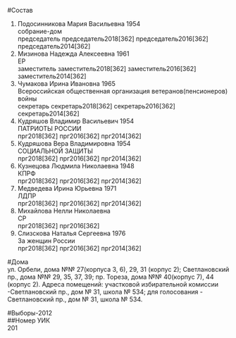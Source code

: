 #Состав  
1. Подосинникова Мария Васильевна 1954  
    собрание-дом  
    председатель председатель2018[362] председатель2016[362] председатель2014[362]  
2. Мизинова Надежда Алексеевна 1961  
    ЕР  
    заместитель заместитель2018[362] заместитель2016[362] заместитель2014[362]  
3. Чумакова Ирина Ивановна 1965  
    Всероссийская общественная организация ветеранов(пенсионеров) войны  
    секретарь секретарь2018[362] секретарь2016[362] секретарь2014[362]  
4. Кудряшов Владимир Васильевич 1954  
    ПАТРИОТЫ РОССИИ  
    прг2018[362] прг2016[362] прг2014[362]  
5. Кудряшова Вера Владимировна 1954  
    СОЦИАЛЬНОЙ ЗАЩИТЫ  
    прг2018[362] прг2016[362] прг2014[362]  
6. Кузнецова Людмила Николаевна 1948  
    КПРФ  
    прг2018[362] прг2016[362] прг2014[362]  
7. Медведева Ирина Юрьевна 1971  
    ЛДПР  
    прг2018[362] прг2016[362] прг2014[362]  
8. Михайлова Нелли Николаевна  
    СР  
    прг2018[362] прг2016[362]  
9. Слизскова Наталья Сергеевна 1976  
    За женщин России  
    прг2018[362] прг2016[362] прг2014[362]  
  
#Дома  
ул. Орбели, дома №№ 27(корпуса 3, 6), 29, 31 (корпус 2); Светлановский пр., дома №№ 29, 35, 37, 39; пр. Тореза, дома №№ 40(корпус 7), 44 (корпус 2). Адреса помещений: участковой избирательной комиссии -Светлановский пр., дом № 31, школа № 534; для голосования - Светлановский пр., дом № 31, школа № 534.  
  
#Выборы-2012  
##Номер УИК  
201  
